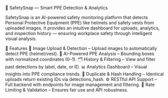 🦺 SafetySnap — Smart PPE Detection & Analytics

SafetySnap is an AI-powered safety monitoring platform that detects Personal Protective Equipment (PPE) like helmets and safety vests from uploaded images. It provides an intuitive dashboard for uploads, analytics, and inspection history — ensuring workplace safety through intelligent visual analysis.

🚀 Features
📸 Image Upload & Detection – Upload images to automatically detect PPE (helmet/vest).
🧠 AI-Powered PPE Analysis – Bounding boxes with normalized coordinates (0–1).
🗂 History & Filtering – View and filter past detections by label, date, or ID.
📊 Analytics Dashboard – Visual insights into PPE compliance trends.
🔐 Duplicate & Hash Handling – Identical uploads return existing IDs via detections_hash.
⚙️ RESTful API Support – Full backend with endpoints for image management and filtering.
🚫 Rate Limiting & Validation – Ensures fair use and API robustness.
